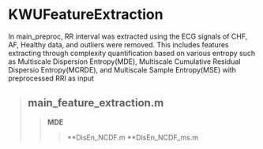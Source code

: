 # KWUFeatureExtraction
In main_preproc, RR interval was extracted using the ECG signals of CHF, AF, Healthy data, and outliers were removed.
This includes features extracting through complexity quantification based on various entropy such as Multiscale Dispersion Entropy(MDE), Multiscale Cumulative Residual Dispersio Entropy(MCRDE), and Multiscale Sample Entropy(MSE) with preprocessed RRI as input


> ## **main_feature_extraction.m** ##
>> **MDE**
>>> **DisEn_NCDF.m
>>> **DisEn_NCDF_ms.m
>>> 
